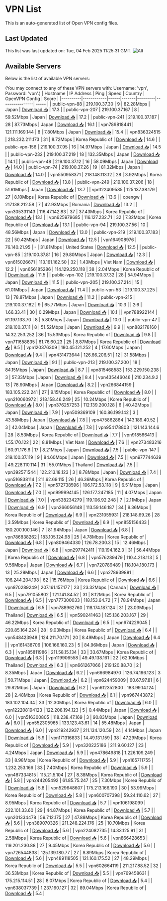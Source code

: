 # VPN List

This is an auto-generated list of Open VPN config files.

## Last Updated

This list was last updated on: Tue, 04 Feb 2025 11:25:31 GMT.
![Alt](https://repobeats.axiom.co/api/embed/186b98318ef1479477931607c1ad7d823f12451f.svg "Repobeats analytics image")

## Available Servers

Below is the list of available VPN servers:

(You may connect to any of these VPN servers with: Username: 'vpn', Password: 'vpn'.)
| Hostname | IP Address | Ping | Speed | Country | OpenVPN Config | Score |
|----------|------------|------|-------|---------|----------------| ----- |
| public-vpn-88 | 219.100.37.30 | 9 | 82.28Mbps | Japan | [Download 📥](./configs/server_0_JP.ovpn) | 17.3 |
| public-vpn-207 | 219.100.37.167 | 8 | 59.52Mbps | Japan | [Download 📥](./configs/server_1_JP.ovpn) | 17.2 |
| public-vpn-241 | 219.100.37.187 | 28 | 87.73Mbps | Japan | [Download 📥](./configs/server_2_JP.ovpn) | 16.1 |
| vpn789818441 | 121.111.169.144 | 8 | 7.80Mbps | Japan | [Download 📥](./configs/server_3_JP.ovpn) | 15.4 |
| vpn836324515 | 218.232.211.173 | 31 | 8.72Mbps | Korea Republic of | [Download 📥](./configs/server_4_KR.ovpn) | 14.6 |
| public-vpn-156 | 219.100.37.95 | 16 | 14.97Mbps | Japan | [Download 📥](./configs/server_5_JP.ovpn) | 14.5 |
| public-vpn-232 | 219.100.37.219 | 18 | 132.35Mbps | Japan | [Download 📥](./configs/server_6_JP.ovpn) | 14.1 |
| public-vpn-48 | 219.100.37.12 | 16 | 58.09Mbps | Japan | [Download 📥](./configs/server_7_JP.ovpn) | 14.0 |
| public-vpn-74 | 219.100.37.26 | 19 | 81.32Mbps | Japan | [Download 📥](./configs/server_8_JP.ovpn) | 14.0 |
| vpn550958371 | 218.148.113.12 | 28 | 3.92Mbps | Korea Republic of | [Download 📥](./configs/server_9_KR.ovpn) | 13.8 |
| public-vpn-249 | 219.100.37.206 | 18 | 51.61Mbps | Japan | [Download 📥](./configs/server_10_JP.ovpn) | 13.7 |
| vpn122409585 | 125.137.38.179 | 27 | 8.10Mbps | Korea Republic of | [Download 📥](./configs/server_11_KR.ovpn) | 13.6 |
| opengw | 217.138.212.58 | 7 | 42.93Mbps | Romania | [Download 📥](./configs/server_12_RO.ovpn) | 13.2 |
| vpn305331143 | 116.47.142.83 | 37 | 37.43Mbps | Korea Republic of | [Download 📥](./configs/server_13_KR.ovpn) | 13.1 |
| vpn625979685 | 116.127.232.71 | 32 | 7.32Mbps | Korea Republic of | [Download 📥](./configs/server_14_KR.ovpn) | 13.1 |
| public-vpn-94 | 219.100.37.56 | 10 | 48.56Mbps | Japan | [Download 📥](./configs/server_15_JP.ovpn) | 13.0 |
| public-vpn-219 | 219.100.37.183 | 22 | 50.42Mbps | Japan | [Download 📥](./configs/server_16_JP.ovpn) | 12.5 |
| vpn164908976 | 76.140.21.95 | - | 31.81Mbps | United States | [Download 📥](./configs/server_17_US.ovpn) | 12.5 |
| public-vpn-85 | 219.100.37.81 | 16 | 29.80Mbps | Japan | [Download 📥](./configs/server_18_JP.ovpn) | 12.3 |
| vpn615026671 | 113.161.162.50 | 32 | 1.43Mbps | Viet Nam | [Download 📥](./configs/server_19_VN.ovpn) | 12.2 |
| vpn656185286 | 114.129.250.118 | 38 | 2.04Mbps | Korea Republic of | [Download 📥](./configs/server_20_KR.ovpn) | 11.5 |
| public-vpn-102 | 219.100.37.32 | 28 | 54.94Mbps | Japan | [Download 📥](./configs/server_21_JP.ovpn) | 11.5 |
| public-vpn-205 | 219.100.37.214 | 15 | 61.01Mbps | Japan | [Download 📥](./configs/server_22_JP.ovpn) | 11.4 |
| public-vpn-53 | 219.100.37.225 | 13 | 78.87Mbps | Japan | [Download 📥](./configs/server_23_JP.ovpn) | 11.2 |
| public-vpn-215 | 219.100.37.182 | 9 | 65.77Mbps | Japan | [Download 📥](./configs/server_24_JP.ovpn) | 10.3 |
| 2i6 | 1.66.33.41 | 30 | 0.29Mbps | Japan | [Download 📥](./configs/server_25_JP.ovpn) | 10.1 |
| vpn788922144 | 61.197.133.70 | 8 | 5.80Mbps | Japan | [Download 📥](./configs/server_26_JP.ovpn) | 10.0 |
| public-vpn-47 | 219.100.37.11 | 8 | 51.52Mbps | Japan | [Download 📥](./configs/server_27_JP.ovpn) | 9.9 |
| vpn882178160 | 14.32.253.252 | 36 | 15.53Mbps | Korea Republic of | [Download 📥](./configs/server_28_KR.ovpn) | 9.8 |
| vpn711658835 | 61.76.60.23 | 25 | 8.87Mbps | Korea Republic of | [Download 📥](./configs/server_29_KR.ovpn) | 9.5 |
| vpn120376309 | 180.45.121.252 | 4 | 17.60Mbps | Japan | [Download 📥](./configs/server_30_JP.ovpn) | 9.4 |
| vpn431473644 | 126.66.206.51 | 12 | 31.58Mbps | Japan | [Download 📥](./configs/server_31_JP.ovpn) | 9.1 |
| public-vpn-213 | 219.100.37.200 | 18 | 84.15Mbps | Japan | [Download 📥](./configs/server_32_JP.ovpn) | 8.7 |
| vpn815468583 | 153.229.150.238 | 3 | 57.33Mbps | Japan | [Download 📥](./configs/server_33_JP.ovpn) | 8.4 |
| vpn435446046 | 210.234.9.2 | 13 | 78.90Mbps | Japan | [Download 📥](./configs/server_34_JP.ovpn) | 8.2 |
| vpn266844159 | 183.105.222.241 | 27 | 9.15Mbps | Korea Republic of | [Download 📥](./configs/server_35_KR.ovpn) | 8.0 |
| vpn210060972 | 218.158.46.249 | 25 | 10.24Mbps | Korea Republic of | [Download 📥](./configs/server_36_KR.ovpn) | 8.0 |
| vpn376257253 | 112.139.200.128 | 6 | 40.42Mbps | Japan | [Download 📥](./configs/server_37_JP.ovpn) | 7.9 |
| vpn509369109 | 160.86.199.142 | 3 | 43.58Mbps | Japan | [Download 📥](./configs/server_38_JP.ovpn) | 7.8 |
| vpn475862864 | 143.189.40.52 | 3 | 42.04Mbps | Japan | [Download 📥](./configs/server_39_JP.ovpn) | 7.8 |
| vpn954178803 | 121.143.144.6 | 28 | 8.53Mbps | Korea Republic of | [Download 📥](./configs/server_40_KR.ovpn) | 7.7 |
| vpn918566413 | 1.55.170.122 | 22 | 8.81Mbps | Viet Nam | [Download 📥](./configs/server_41_VN.ovpn) | 7.6 |
| vpn273483216 | 60.91.176.6 | 17 | 8.21Mbps | Japan | [Download 📥](./configs/server_42_JP.ovpn) | 7.5 |
| public-vpn-147 | 219.100.37.119 | 9 | 84.60Mbps | Japan | [Download 📥](./configs/server_43_JP.ovpn) | 7.5 |
| vpn977744639 | 49.228.110.114 | 31 | 55.01Mbps | Thailand | [Download 📥](./configs/server_44_TH.ovpn) | 7.5 |
| vpn392571544 | 122.213.18.123 | 3 | 8.78Mbps | Japan | [Download 📥](./configs/server_45_JP.ovpn) | 7.4 |
| vpn516838114 | 211.62.69.115 | 26 | 46.36Mbps | Korea Republic of | [Download 📥](./configs/server_46_KR.ovpn) | 7.2 |
| vpn572738596 | 106.172.53.118 | 9 | 6.51Mbps | Japan | [Download 📥](./configs/server_47_JP.ovpn) | 7.0 |
| vpn999994145 | 126.177.247.185 | 11 | 4.07Mbps | Japan | [Download 📥](./configs/server_48_JP.ovpn) | 7.0 |
| vpn538234279 | 119.106.92.248 | 7 | 2.11Mbps | Japan | [Download 📥](./configs/server_49_JP.ovpn) | 6.9 |
| vpn266056148 | 113.59.146.187 | 34 | 9.36Mbps | Korea Republic of | [Download 📥](./configs/server_50_KR.ovpn) | 6.9 |
| vpn231055931 | 218.148.69.26 | 28 | 3.59Mbps | Korea Republic of | [Download 📥](./configs/server_51_KR.ovpn) | 6.9 |
| vpn855156433 | 180.200.100.146 | 7 | 81.94Mbps | Japan | [Download 📥](./configs/server_52_JP.ovpn) | 6.8 |
| vpn786838262 | 183.105.124.98 | 25 | 4.78Mbps | Korea Republic of | [Download 📥](./configs/server_53_KR.ovpn) | 6.8 |
| vpn809464330 | 126.78.200.3 | 15 | 12.46Mbps | Japan | [Download 📥](./configs/server_54_JP.ovpn) | 6.8 |
| vpn297742411 | 119.194.162.3 | 31 | 56.44Mbps | Korea Republic of | [Download 📥](./configs/server_55_KR.ovpn) | 6.8 |
| vpn576289479 | 110.4.218.113 | 5 | 9.56Mbps | Japan | [Download 📥](./configs/server_56_JP.ovpn) | 6.7 |
| vpn720789489 | 118.104.180.173 | 13 | 25.28Mbps | Japan | [Download 📥](./configs/server_57_JP.ovpn) | 6.6 |
| vpn278939881 | 106.244.204.198 | 62 | 15.76Mbps | Korea Republic of | [Download 📥](./configs/server_58_KR.ovpn) | 6.6 |
| vpn870289249 | 207.161.157.177 | 23 | 23.32Mbps | Canada | [Download 📥](./configs/server_59_CA.ovpn) | 6.5 |
| vpn791055802 | 121.141.84.52 | 31 | 8.12Mbps | Korea Republic of | [Download 📥](./configs/server_60_KR.ovpn) | 6.5 |
| vpn777300033 | 118.153.64.72 | 7 | 78.94Mbps | Japan | [Download 📥](./configs/server_61_JP.ovpn) | 6.5 |
| vpn788962760 | 118.174.187.124 | 31 | 23.03Mbps | Thailand | [Download 📥](./configs/server_62_TH.ovpn) | 6.5 |
| vpn590241463 | 125.136.203.167 | 29 | 46.22Mbps | Korea Republic of | [Download 📥](./configs/server_63_KR.ovpn) | 6.5 |
| vpn674229045 | 220.85.164.224 | 28 | 9.03Mbps | Korea Republic of | [Download 📥](./configs/server_64_KR.ovpn) | 6.4 |
| vpn548423948 | 124.211.70.171 | 20 | 8.49Mbps | Japan | [Download 📥](./configs/server_65_JP.ovpn) | 6.4 |
| vpn161438706 | 106.166.160.23 | 5 | 84.96Mbps | Japan | [Download 📥](./configs/server_66_JP.ovpn) | 6.3 |
| vpn185811986 | 211.58.15.134 | 33 | 33.67Mbps | Korea Republic of | [Download 📥](./configs/server_67_KR.ovpn) | 6.3 |
| vpn119906558 | 49.49.138.161 | 22 | 62.10Mbps | Thailand | [Download 📥](./configs/server_68_TH.ovpn) | 6.3 |
| vpn661267066 | 219.120.88.70 | 2 | 8.35Mbps | Japan | [Download 📥](./configs/server_69_JP.ovpn) | 6.2 |
| vpn666984970 | 126.74.196.123 | 3 | 50.71Mbps | Japan | [Download 📥](./configs/server_70_JP.ovpn) | 6.2 |
| vpn624459009 | 60.67.97.81 | 6 | 29.82Mbps | Japan | [Download 📥](./configs/server_71_JP.ovpn) | 6.2 |
| vpn612352800 | 183.99.14.124 | 28 | 2.48Mbps | Korea Republic of | [Download 📥](./configs/server_72_KR.ovpn) | 6.1 |
| vpn967443872 | 183.102.104.34 | 33 | 12.30Mbps | Korea Republic of | [Download 📥](./configs/server_73_KR.ovpn) | 6.0 |
| vpn122208194123 | 122.208.194.123 | 5 | 0.44Mbps | Japan | [Download 📥](./configs/server_74_JP.ovpn) | 6.0 |
| vpn516300805 | 118.238.47.169 | 3 | 90.83Mbps | Japan | [Download 📥](./configs/server_75_JP.ovpn) | 6.0 |
| vpn552305965 | 133.123.43.61 | 14 | 55.48Mbps | Japan | [Download 📥](./configs/server_76_JP.ovpn) | 6.0 |
| vpn219242937 | 211.134.120.59 | 24 | 4.14Mbps | Japan | [Download 📥](./configs/server_77_JP.ovpn) | 5.9 |
| vpn171316833 | 14.49.131.159 | 38 | 47.29Mbps | Korea Republic of | [Download 📥](./configs/server_78_KR.ovpn) | 5.9 |
| vpn320225186 | 211.9.60.127 | 23 | 4.24Mbps | Japan | [Download 📥](./configs/server_79_JP.ovpn) | 5.9 |
| vpn478649818 | 1.226.109.249 | 33 | 8.98Mbps | Korea Republic of | [Download 📥](./configs/server_80_KR.ovpn) | 5.9 |
| vpn165711755 | 1.232.253.166 | 33 | 7.40Mbps | Korea Republic of | [Download 📥](./configs/server_81_KR.ovpn) | 5.9 |
| vpn487334815 | 115.21.5.104 | 27 | 8.38Mbps | Korea Republic of | [Download 📥](./configs/server_82_KR.ovpn) | 5.8 |
| vpn244205492 | 61.85.75.247 | 25 | 7.30Mbps | Korea Republic of | [Download 📥](./configs/server_83_KR.ovpn) | 5.8 |
| vpn529648607 | 175.213.166.190 | 30 | 53.99Mbps | Korea Republic of | [Download 📥](./configs/server_84_KR.ovpn) | 5.8 |
| vpn600707398 | 59.24.110.62 | 27 | 8.95Mbps | Korea Republic of | [Download 📥](./configs/server_85_KR.ovpn) | 5.7 |
| vpn106198099 | 222.101.33.60 | 29 | 44.87Mbps | Korea Republic of | [Download 📥](./configs/server_86_KR.ovpn) | 5.7 |
| vpn201334478 | 59.7.12.175 | 27 | 47.88Mbps | Korea Republic of | [Download 📥](./configs/server_87_KR.ovpn) | 5.6 |
| vpn389070326 | 211.248.224.176 | 25 | 10.70Mbps | Korea Republic of | [Download 📥](./configs/server_88_KR.ovpn) | 5.6 |
| vpn224082735 | 14.33.125.91 | 31 | 2.58Mbps | Korea Republic of | [Download 📥](./configs/server_89_KR.ovpn) | 5.6 |
| vpn866428653 | 119.201.230.88 | 27 | 9.45Mbps | Korea Republic of | [Download 📥](./configs/server_90_KR.ovpn) | 5.6 |
| vpn726544838 | 125.139.180.77 | 27 | 8.89Mbps | Korea Republic of | [Download 📥](./configs/server_91_KR.ovpn) | 5.6 |
| vpn489118505 | 121.160.175.52 | 27 | 48.29Mbps | Korea Republic of | [Download 📥](./configs/server_92_KR.ovpn) | 5.5 |
| vpn602664119 | 211.217.88.52 | 32 | 36.53Mbps | Korea Republic of | [Download 📥](./configs/server_93_KR.ovpn) | 5.5 |
| vpn769458631 | 175.215.114.51 | 28 | 8.07Mbps | Korea Republic of | [Download 📥](./configs/server_94_KR.ovpn) | 5.4 |
| vpn638037739 | 1.237.160.127 | 32 | 89.04Mbps | Korea Republic of | [Download 📥](./configs/server_95_KR.ovpn) | 5.4 |

